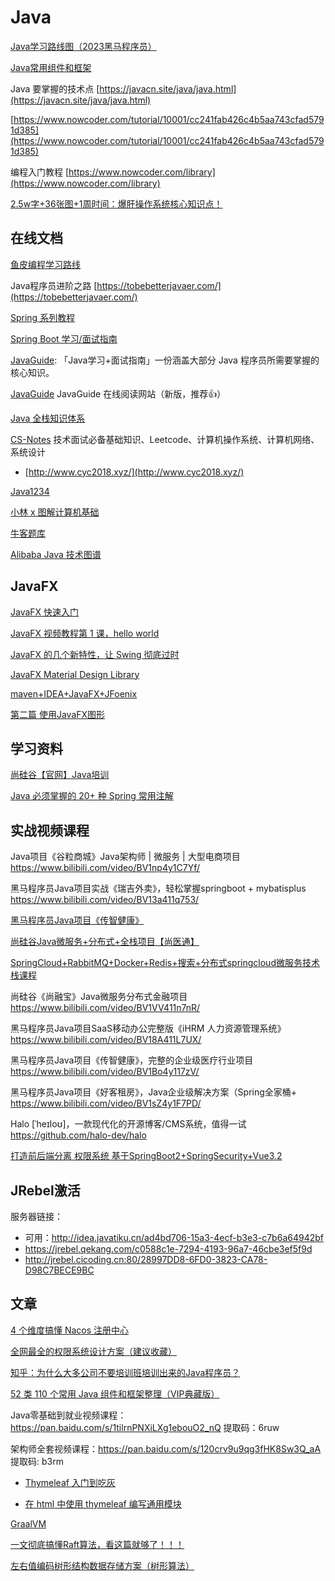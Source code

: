 # Java

[Java学习路线图（2023黑马程序员）](/blog/java/java-learn-road.md)

[Java常用组件和框架](blog/java/java-awesome.md)

Java 要掌握的技术点 [https://javacn.site/java/java.html](https://javacn.site/java/java.html)

[https://www.nowcoder.com/tutorial/10001/cc241fab426c4b5aa743cfad5791d385](https://www.nowcoder.com/tutorial/10001/cc241fab426c4b5aa743cfad5791d385)

编程入门教程 [https://www.nowcoder.com/library](https://www.nowcoder.com/library)

[2.5w字+36张图+1周时间：爆肝操作系统核心知识点！](https://mp.weixin.qq.com/s/G9ZqwEMxjrG5LbgYwM5ACQ)

## 在线文档

[鱼皮编程学习路线](https://luxian.yupi.icu/)

Java程序员进阶之路 [https://tobebetterjavaer.com/](https://tobebetterjavaer.com/)

[Spring 系列教程](https://github.com/wuyouzhuguli/SpringAll)

[Spring Boot 学习/面试指南](https://snailclimb.gitee.io/springboot-guide/)

[JavaGuide](https://snailclimb.gitee.io/javaguide/#/): 「Java学习+面试指南」一份涵盖大部分 Java 程序员所需要掌握的核心知识。

[JavaGuide](https://javaguide.cn/) JavaGuide 在线阅读网站（新版，推荐👍）

[Java 全栈知识体系](https://pdai.tech/)

[CS-Notes](https://github.com/CyC2018/CS-Notes) 技术面试必备基础知识、Leetcode、计算机操作系统、计算机网络、系统设计
 - [http://www.cyc2018.xyz/](http://www.cyc2018.xyz/)

[Java1234](http://www.java1234.vip/)

[小林 x 图解计算机基础](https://www.xiaolincoding.com/)

[牛客题库](https://www.nowcoder.com/exam/intelligent)

[Alibaba Java 技术图谱](https://developer.aliyun.com/graph/java)


## JavaFX

[JavaFX 快速入门](https://www.yiibai.com/javafx/javafx-tutorial-for-beginners.html)

[JavaFX 视频教程第 1 课，hello world](https://www.bilibili.com/video/av32110153)

[JavaFX 的几个新特性，让 Swing 彻底过时](https://zhuanlan.zhihu.com/p/28540820)

[JavaFX Material Design Library](https://github.com/sshahine/JFoenix)

[maven+IDEA+JavaFX+JFoenix](https://www.jianshu.com/p/a01a0e027f09)

[第二篇 使用JavaFX图形](http://www.javafxchina.net/blog/docs/graphics/)

## 学习资料

[尚硅谷【官网】Java培训](http://www.atguigu.com/)

[Java 必须掌握的 20+ 种 Spring 常用注解](https://mp.weixin.qq.com/s/b8bKuoaJAgGdFx9nTaFpgg)


## 实战视频课程

Java项目《谷粒商城》Java架构师 | 微服务 | 大型电商项目
https://www.bilibili.com/video/BV1np4y1C7Yf/


黑马程序员Java项目实战《瑞吉外卖》，轻松掌握springboot + mybatisplus
https://www.bilibili.com/video/BV13a411q753/


[黑马程序员Java项目《传智健康》](https://www.bilibili.com/video/BV1Bo4y117zV)

[尚硅谷Java微服务+分布式+全栈项目【尚医通】](https://www.bilibili.com/video/BV1V5411K7rT)

[SpringCloud+RabbitMQ+Docker+Redis+搜索+分布式springcloud微服务技术栈课程](https://www.bilibili.com/video/BV1LQ4y127n4/)

尚硅谷《尚融宝》Java微服务分布式金融项目
https://www.bilibili.com/video/BV1VV411n7nR/


黑马程序员Java项目SaaS移动办公完整版《iHRM 人力资源管理系统》
https://www.bilibili.com/video/BV18A411L7UX/


黑马程序员Java项目《传智健康》，完整的企业级医疗行业项目
https://www.bilibili.com/video/BV1Bo4y117zV/

黑马程序员Java项目《好客租房》，Java企业级解决方案（Spring全家桶+
https://www.bilibili.com/video/BV1sZ4y1F7PD/


Halo [ˈheɪloʊ]，一款现代化的开源博客/CMS系统，值得一试
https://github.com/halo-dev/halo


[打造前后端分离 权限系统 基于SpringBoot2+SpringSecurity+Vue3.2](https://www.bilibili.com/video/BV1GU4y1r7UV/)

## JRebel激活

服务器链接：
- 可用：http://idea.javatiku.cn/ad4bd706-15a3-4ecf-b3e3-c7b6a64942bf
- https://jrebel.qekang.com/c0588c1e-7294-4193-96a7-46cbe3ef5f9d
- http://jrebel.cicoding.cn:80/28997DD8-6FD0-3823-CA78-D98C7BECE9BC

## 文章

[4 个维度搞懂 Nacos 注册中心](https://mp.weixin.qq.com/s/w9HmJ9mrGh5vX15ODbYS6Q)

[全网最全的权限系统设计方案（建议收藏）](https://mp.weixin.qq.com/s/ludjl_lw1oRzebg_J-3XXg)

[知乎：为什么大多公司不要培训班培训出来的Java程序员？](https://www.zhihu.com/question/63981591/answer/1774339687)


[52 类 110 个常用 Java 组件和框架整理（VIP典藏版）](https://mp.weixin.qq.com/s/wcpTrnsTij8Ql8B22iTP4A)

Java零基础到就业视频课程：https://pan.baidu.com/s/1tilrnPNXiLXg1ebouO2_nQ 提取码：6ruw


架构师全套视频课程：https://pan.baidu.com/s/120crv9u9qg3fHK8Sw3Q_aA 提取码: b3rm


- [Thymeleaf 入门到吃灰 ](https://www.cnblogs.com/msi-chen/p/10974009.html)

- [在 html 中使用 thymeleaf 编写通用模块](https://www.cnblogs.com/miaoying/p/7804351.html)

[GraalVM](https://www.graalvm.org/)

[一文彻底搞懂Raft算法，看这篇就够了！！！](https://zhuanlan.zhihu.com/p/619977311)

[左右值编码树形结构数据存储方案（树形算法）](https://www.cnblogs.com/zouhao/p/14775587.html)
